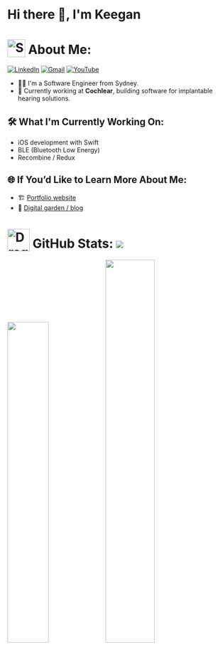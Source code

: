 # Hi there 👋, I'm Keegan

# <img src="https://media4.giphy.com/media/v1.Y2lkPTc5MGI3NjExdXQycG5pNGwzcDRjMGdzaTJ0eXFpZjF4bG9hYXo2ZWV0MGFmdzd6bSZlcD12MV9pbnRlcm5hbF9naWZfYnlfaWQmY3Q9cw/GYB9dW0icvBg4/200w.webp" width="40px" alt="Snorlax Gif" style="vertical-align: bottom;">  About Me:
[![LinkedIn](https://img.shields.io/badge/LinkedIn-%230077B5?.svg?style=for-the-badge&logo=linkedin&logoColor=white)](https://www.linkedin.com/in/keegan-hidson/)
[![Gmail](https://img.shields.io/badge/Gmail-D14836?.svg?style=for-the-badge&logo=gmail&logoColor=white)](mailto:keeganhidson00@gmail.com)
[![YouTube](https://img.shields.io/badge/YouTube-FFFFFF?.svg?style=for-the-badge&logo=youtube&logoColor=red)](https://www.youtube.com/watch?v=dQw4w9WgXcQ)

- 👨‍💻 I'm a Software Engineer from Sydney.
- 🦻 Currently working at **Cochlear**, building software for implantable hearing solutions.  

## 🛠 What I'm Currently Working On:
- iOS development with Swift
- BLE (Bluetooth Low Energy)
- Recombine / Redux

## 🌐 If You’d Like to Learn More About Me:
- 🏗 [Portfolio website](https://kengen.dev)
- 🌻 [Digital garden / blog](https://digital-garden.kengen.dev)


# <img src="https://media.tenor.com/uiWSnK1MQq0AAAAj/dragonite-pokemon.gif" width="50px" alt="Dragonite Gif" style="vertical-align: bottom;"> GitHub Stats:  [![](https://visitcount.itsvg.in/api?id=kengen1&icon=0&color=0)](https://visitcount.itsvg.in)
<div align="left">
  <img src="https://github-readme-stats.vercel.app/api?username=kengen1&show_icons=true&theme=dark&hide_border=true&count_private=true&include_all_commits=true&hide_rank=true&hide_title=true" width="43%" />
  <img src="https://github-readme-stats.vercel.app/api/top-langs/?username=kengen1&theme=dark&layout=compact&hide_border=true&count_private=true&hide_title=true" width="47%" />
</div>